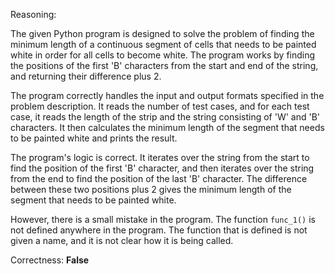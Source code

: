 Reasoning:

The given Python program is designed to solve the problem of finding the minimum length of a continuous segment of cells that needs to be painted white in order for all cells to become white. The program works by finding the positions of the first 'B' characters from the start and end of the string, and returning their difference plus 2.

The program correctly handles the input and output formats specified in the problem description. It reads the number of test cases, and for each test case, it reads the length of the strip and the string consisting of 'W' and 'B' characters. It then calculates the minimum length of the segment that needs to be painted white and prints the result.

The program's logic is correct. It iterates over the string from the start to find the position of the first 'B' character, and then iterates over the string from the end to find the position of the last 'B' character. The difference between these two positions plus 2 gives the minimum length of the segment that needs to be painted white.

However, there is a small mistake in the program. The function `func_1()` is not defined anywhere in the program. The function that is defined is not given a name, and it is not clear how it is being called.

Correctness: **False**